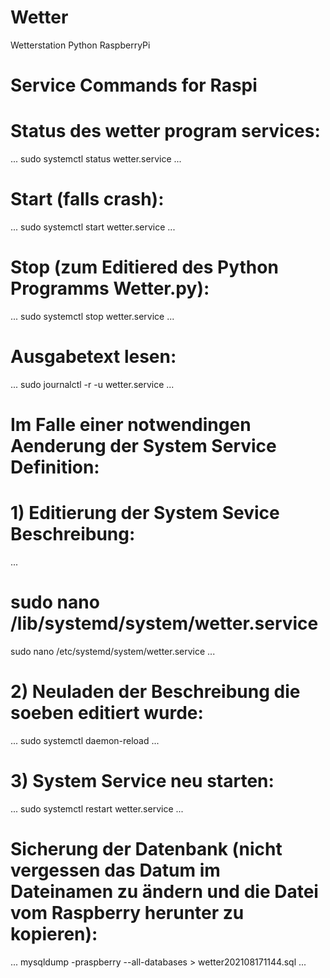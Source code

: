 # Wetter
Wetterstation Python RaspberryPi

# Service Commands for Raspi

# Status des wetter program services:
...
sudo systemctl status wetter.service
...

# Start (falls crash):
...
sudo systemctl start wetter.service
...

# Stop (zum Editiered des Python Programms Wetter.py):
...
sudo systemctl stop wetter.service
...

# Ausgabetext lesen:
...
sudo journalctl -r -u wetter.service
...


# Im Falle einer notwendingen Aenderung der System Service Definition:
# 1) Editierung der System Sevice Beschreibung:
...
# sudo nano /lib/systemd/system/wetter.service
sudo nano /etc/systemd/system/wetter.service
...

# 2) Neuladen der Beschreibung die soeben editiert wurde:
...
sudo systemctl daemon-reload
...

# 3) System Service neu starten:
...
sudo systemctl restart wetter.service
...

# Sicherung der Datenbank (nicht vergessen das Datum im Dateinamen zu ändern und die Datei vom Raspberry herunter zu kopieren):
...
mysqldump -praspberry --all-databases > wetter202108171144.sql
...




